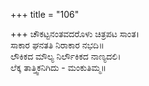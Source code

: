 +++
title = "106"

+++
ಚೌಕಟ್ಟನಂತವದರೊಳು ಚಿತ್ರಪಟ ಸಾಂತ।  
ಸಾಕಾರ ಘನತತಿ ನಿರಾಕಾರ ನಭದಿ॥  
ಲೌಕಿಕದ ಮೌಲ್ಯ ನಿರ್ಲೌಕಿಕದ ನಾಣ್ಯದಲಿ।  
ಲೆಕ್ಕ ತಾತ್ತ್ವಿಕನಿಗಿದು - ಮಂಕುತಿಮ್ಮ॥  
